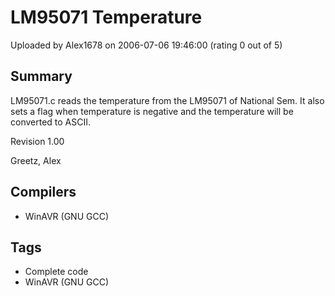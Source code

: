 # LM95071 Temperature

Uploaded by Alex1678 on 2006-07-06 19:46:00 (rating 0 out of 5)

## Summary

LM95071.c reads the temperature from the LM95071 of National Sem. It also sets a flag when temperature is negative and the temperature will be converted to ASCII.  

Revision 1.00


Greetz, Alex

## Compilers

- WinAVR (GNU GCC)

## Tags

- Complete code
- WinAVR (GNU GCC)
